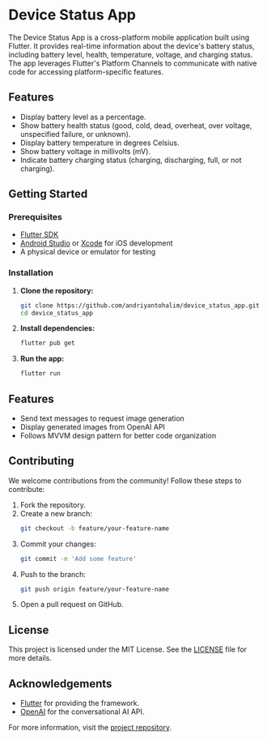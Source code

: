# Device Status App

The Device Status App is a cross-platform mobile application built using Flutter. It provides real-time information about the device's battery status, including battery level, health, temperature, voltage, and charging status. The app leverages Flutter's Platform Channels to communicate with native code for accessing platform-specific features.

## Features

- Display battery level as a percentage.
- Show battery health status (good, cold, dead, overheat, over voltage, unspecified failure, or unknown).
- Display battery temperature in degrees Celsius.
- Show battery voltage in millivolts (mV).
- Indicate battery charging status (charging, discharging, full, or not charging).

## Getting Started

### Prerequisites

- [Flutter SDK](https://flutter.dev/docs/get-started/install)
- [Android Studio](https://developer.android.com/studio) or [Xcode](https://developer.apple.com/xcode/) for iOS development
- A physical device or emulator for testing

### Installation

1. **Clone the repository:**
   ```bash
   git clone https://github.com/andriyantohalim/device_status_app.git
   cd device_status_app
   ```
2. **Install dependencies:**
    ```bash
    flutter pub get
    ```
3. **Run the app:**
    ```bash
    flutter run
    ```

## Features

- Send text messages to request image generation
- Display generated images from OpenAI API
- Follows MVVM design pattern for better code organization

## Contributing

We welcome contributions from the community! Follow these steps to contribute:
1. Fork the repository.
2. Create a new branch:
    ```bash
    git checkout -b feature/your-feature-name
    ```
3. Commit your changes:
    ```bash
    git commit -m 'Add some feature'
    ```
4. Push to the branch:
    ```bash
    git push origin feature/your-feature-name
    ```
5. Open a pull request on GitHub.

## License

This project is licensed under the MIT License. See the [LICENSE](LICENSE) file for more details.

## Acknowledgements

- [Flutter](https://flutter.dev/) for providing the framework.
- [OpenAI](https://openai.com/) for the conversational AI API.

For more information, visit the [project repository](https://github.com/andriyantohalim/device_status_app.git).
